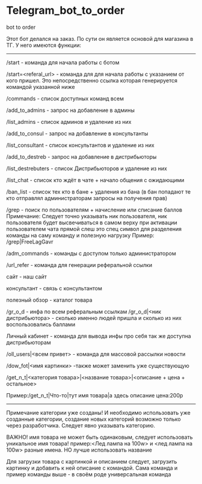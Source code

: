 # Telegram_bot_to_order
bot to order

Этот бот делался на заказ. По сути он является основой для магазина в ТГ.
У него имеются функции:

------
/start - команда для начала работы с ботом

/start=<referal_url> - команда для для начала работы с указанием от кого пришел. Это непосредственно ссылка которая генерируется  командой указанной ниже

/commands - список доступных команд всем

/add_to_admins - запрос на добавление в админы

/list_admins - список админов и удаление из них

/add_to_consul - запрос на добавление в консультанты

/list_consultant - список консультантов и удаление из них

/add_to_destreb - запрос на добавление в дистрибьюторы

/list_destrebuters - список Дистрибьюторов и удаление из них

/list_chat - список кто ждёт в чате + начало общения с ожидающими

/ban_list - список тех кто в бане + удаления из бана
(в бан попадают те кто отправлял администраторам запросы на получения прав)

/grep - поиск по пользователям + начисление или списание баллов
Примечание: Следует точно указывать ник пользователя, ник пользователя будет высвечиваться в самом верху при активации пользователем чата
прямой слеш это спец символ для разделения команды на саму команду и полезную нагрузку
Пример: /grep|FreeLagGavr

/adm_commands - команды с доступом только администратором

/url_refer - команда для генерации реферальной ссылки

сайт - наш сайт

консультант - связь с консультантом

полезный обзор - каталог товара


/gr_o_d - инфа по всем реферальным ссылкам /gr_o_d|<ник дистрибьютора> - сколько именно людей пришла  и сколько из них воспользовались баллами

Личный кабинет - команда для вывода инфы про себя так же доступна дистрибьюторам

/oll_users|<всем привет> - команда для массовой рассылки новости

/dow_fot|<имя картинки>
-также может заменить уже существующую

/get_n_t|<категория товара>|<название товара>|<описание + цена + остальное>

Пример:/get_n_t|Что-то|тут имя товара|а здесь описание цена:200р

------

Примечание категории уже созданы! И необходимо использовать уже созданные категории, создание новых категорий возможно только через разработчика. Следует явно указывать категорию.

ВАЖНО! имя товара не может быть одинаковым, следует использовать уникальное имя товара!
пример:<Лед лампа на 100w> и <лед лампа на 100w> разные имена. НО лучше использовать название

Для загрузки товара с картинкой и описанием следует, загрузить картинку и добавить к ней описание с командой. Сама команда и пример команды выше - в своём роде универсальная команда



